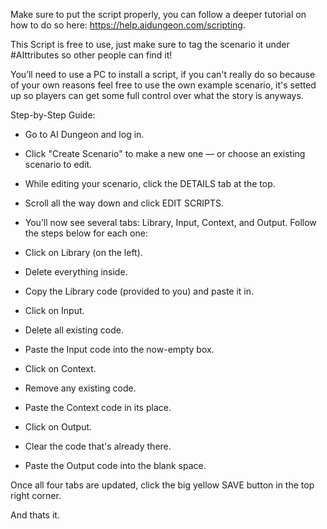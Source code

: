 Make sure to put the script properly, you can follow a deeper tutorial on how to do so here: https://help.aidungeon.com/scripting.

This Script is free to use, just make sure to tag the scenario it under #AIttributes so other people can find it!

You’ll need to use a PC to install a script, if you can't really do so because of your own reasons feel free to use the own example scenario, it's setted up so players can get some full control over what the story is anyways.

Step-by-Step Guide:
- Go to AI Dungeon and log in.
- Click "Create Scenario" to make a new one — or choose an existing scenario to edit.
- While editing your scenario, click the DETAILS tab at the top.
- Scroll all the way down and click EDIT SCRIPTS.
- You’ll now see several tabs: Library, Input, Context, and Output. Follow the steps below for each one:

- Click on Library (on the left).
- Delete everything inside.
- Copy the Library code (provided to you) and paste it in.

- Click on Input.
- Delete all existing code.
- Paste the Input code into the now-empty box.

- Click on Context.
- Remove any existing code.
- Paste the Context code in its place.

- Click on Output.
- Clear the code that's already there.
- Paste the Output code into the blank space.

Once all four tabs are updated, click the big yellow SAVE button in the top right corner.

And thats it.

